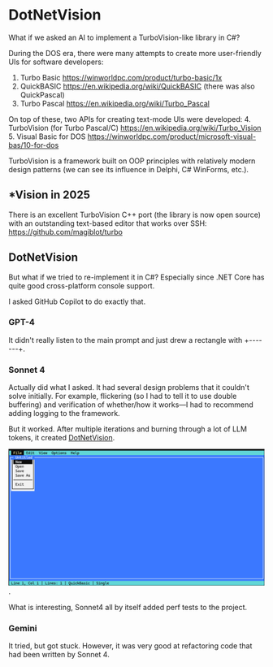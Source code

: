 # DotNetVision
What if we asked an AI to implement a TurboVision-like library in C#?

During the DOS era, there were many attempts to create more user-friendly UIs for software developers:
1. Turbo Basic https://winworldpc.com/product/turbo-basic/1x
2. QuickBASIC https://en.wikipedia.org/wiki/QuickBASIC (there was also QuickPascal)
3. Turbo Pascal https://en.wikipedia.org/wiki/Turbo_Pascal

On top of these, two APIs for creating text-mode UIs were developed:
4. TurboVision (for Turbo Pascal/C) https://en.wikipedia.org/wiki/Turbo_Vision
5. Visual Basic for DOS https://winworldpc.com/product/microsoft-visual-bas/10-for-dos

TurboVision is a framework built on OOP principles with relatively modern design patterns (we can see its influence in Delphi, C# WinForms, etc.).

## *Vision in 2025
There is an excellent TurboVision C++ port (the library is now open source) with an outstanding text-based editor that works over SSH:
https://github.com/magiblot/turbo

## DotNetVision
But what if we tried to re-implement it in C#? Especially since .NET Core has quite good cross-platform console support.

I asked GitHub Copilot to do exactly that.

### GPT-4
It didn't really listen to the main prompt and just drew a rectangle with +-------+.

### Sonnet 4
Actually did what I asked. It had several design problems that it couldn't solve initially. For example, flickering (so I had to tell it to use double buffering) and verification of whether/how it works—I had to recommend adding logging to the framework.

But it worked. After multiple iterations and burning through a lot of LLM tokens, it created [DotNetVision](DotNetVision\README.md).

![DotNetVisionEditor](DotNetVision/DotNetVision8Aug2025.png).

What is interesting, Sonnet4 all by itself added perf tests to the project.

### Gemini
It tried, but got stuck. However, it was very good at refactoring code that had been written by Sonnet 4.




